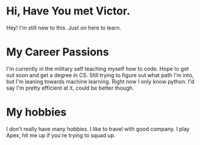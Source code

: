 # Hi, Have You met Victor.
Hey! I'm still new to this. Just on here to learn.

# My Career Passions
I'm currently in the military self teaching myself how to code. Hope to get out soon and get a degree in CS. Still trying to figure out what path I'm into, but I'm leaning towards machine learning. Right now I only know python.  I'd say I'm pretty efficient at it, could be better though.

# My hobbies
I don't really have many hobbies. I like to travel with good company. I play Apex, hit me up if you're trying to squad up.
